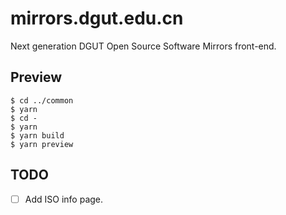 # mirrors.dgut.edu.cn

Next generation DGUT Open Source Software Mirrors front-end.

## Preview

```console
$ cd ../common
$ yarn
$ cd -
$ yarn
$ yarn build
$ yarn preview
```

## TODO

* [ ] Add ISO info page.
